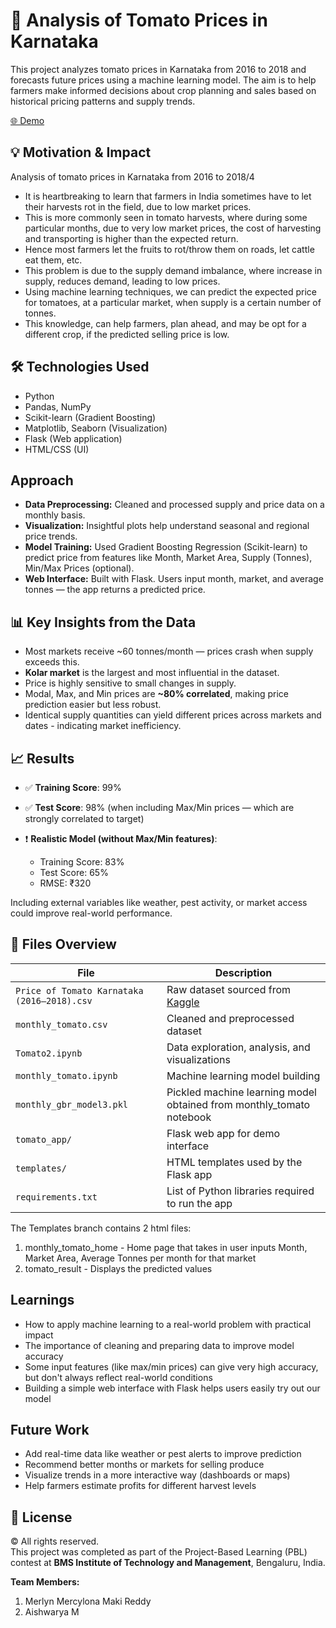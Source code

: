 # 🍅 Analysis of Tomato Prices in Karnataka

This project analyzes tomato prices in Karnataka from 2016 to 2018 and forecasts future prices using a machine learning model. The aim is to help farmers make informed decisions about crop planning and sales based on historical pricing patterns and supply trends.

[🌐 Demo](https://drive.google.com/file/d/15CCHZwvlRhmBjlY5jUqNidPYYGhNCo3c/view?usp=sharing) 

## 💡 Motivation & Impact

Analysis of tomato prices in Karnataka from 2016 to 2018/4

- It is heartbreaking to learn that farmers in India sometimes have to let their harvests rot in the field, due to low market prices.
- This is more commonly seen in tomato harvests, where during some particular months, due to very low market prices, the cost of harvesting and transporting is higher than the expected return.
- Hence most farmers let the fruits to rot/throw them on roads, let cattle eat them, etc.
- This problem is due to the supply demand imbalance, where increase in supply, reduces demand, leading to low prices.
- Using machine learning techniques, we can predict the expected price for tomatoes, at a particular market, when supply is a certain number of tonnes.
- This knowledge, can help farmers, plan ahead, and may be opt for a different crop, if the predicted selling price is low.

## 🛠 Technologies Used

- Python
- Pandas, NumPy
- Scikit-learn (Gradient Boosting)
- Matplotlib, Seaborn (Visualization)
- Flask (Web application)
- HTML/CSS (UI)

## Approach

- **Data Preprocessing:** Cleaned and processed supply and price data on a monthly basis.
- **Visualization:** Insightful plots help understand seasonal and regional price trends.
- **Model Training:** Used Gradient Boosting Regression (Scikit-learn) to predict price from features like  Month, Market Area, Supply (Tonnes), Min/Max Prices (optional).
- **Web Interface:** Built with Flask. Users input month, market, and average tonnes — the app returns a predicted price.

## 📊 Key Insights from the Data

- Most markets receive ~60 tonnes/month — prices crash when supply exceeds this.
- **Kolar market** is the largest and most influential in the dataset.
- Price is highly sensitive to small changes in supply.
- Modal, Max, and Min prices are **~80% correlated**, making price prediction easier but less robust.
- Identical supply quantities can yield different prices across markets and dates - indicating market inefficiency.

## 📈 Results

- ✅ **Training Score**: 99%  
- ✅ **Test Score**: 98% (when including Max/Min prices — which are strongly correlated to target)

- ❗ **Realistic Model (without Max/Min features)**:
  - Training Score: 83%
  - Test Score: 65%
  - RMSE: ₹320

Including external variables like weather, pest activity, or market access could improve real-world performance.

## 📂 Files Overview

| File | Description |
|------|-------------|
| `Price of Tomato Karnataka (2016–2018).csv` | Raw dataset sourced from [Kaggle](https://www.kaggle.com/vinayreddy4034/vegetablepricetomato) |
| `monthly_tomato.csv` | Cleaned and preprocessed dataset |
| `Tomato2.ipynb` | Data exploration, analysis, and visualizations |
| `monthly_tomato.ipynb` | Machine learning model building |
| `monthly_gbr_model3.pkl` | Pickled machine learning model obtained from monthly_tomato notebook |
| `tomato_app/` | Flask web app for demo interface |
| `templates/` | HTML templates used by the Flask app |
| `requirements.txt` | List of Python libraries required to run the app |

The Templates branch contains 2 html files: 
1. monthly_tomato_home - Home page that takes in user inputs Month, Market Area, Average Tonnes per month for that market 
2. tomato_result - Displays the predicted values

## Learnings

- How to apply machine learning to a real-world problem with practical impact  
- The importance of cleaning and preparing data to improve model accuracy  
- Some input features (like max/min prices) can give very high accuracy, but don't always reflect real-world conditions  
- Building a simple web interface with Flask helps users easily try out our model

## Future Work

- Add real-time data like weather or pest alerts to improve prediction  
- Recommend better months or markets for selling produce  
- Visualize trends in a more interactive way (dashboards or maps)  
- Help farmers estimate profits for different harvest levels 

## 📜 License
© All rights reserved.  
This project was completed as part of the Project-Based Learning (PBL) contest at **BMS Institute of Technology and Management**, Bengaluru, India.

**Team Members:**
1. Merlyn Mercylona Maki Reddy  
2. Aishwarya M



